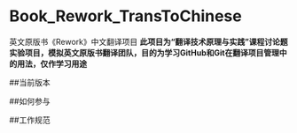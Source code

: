 # Book_Rework_TransToChinese
英文原版书《Rework》中文翻译项目
**此项目为“翻译技术原理与实践”课程讨论题实验项目，模拟英文原版书翻译团队，目的为学习GitHub和Git在翻译项目管理中的用法，仅作学习用途**

##当前版本

##如何参与

##工作规范
